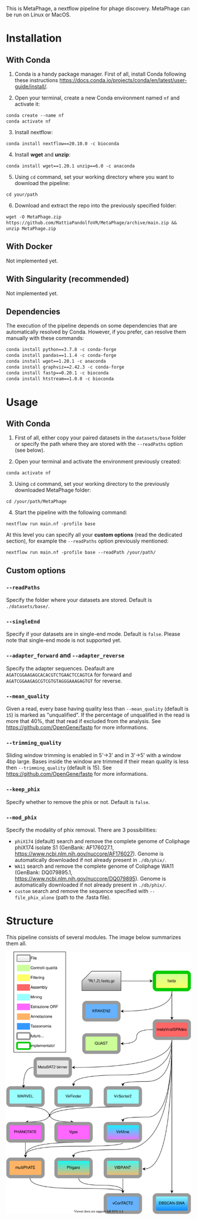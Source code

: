 This is MetaPhage, a nextflow pipeline for phage discovery. MetaPhage can be run on Linux or MacOS.

# Installation

## With Conda

1. Conda is a handy package manager. First of all, install Conda following these instructions https://docs.conda.io/projects/conda/en/latest/user-guide/install/.

2. Open your terminal, create a new Conda environment named `nf` and activate it:
```
conda create --name nf
conda activate nf
```

3. Install nextflow:
```
conda install nextflow==20.10.0 -c bioconda
```

4. Install **wget** and **unzip**:
```
conda install wget==1.20.1 unzip==6.0 -c anaconda
```

5. Using `cd` command, set your working directory where you want to download the pipeline:
```
cd your/path
```

6. Download and extract the repo into the previously specified folder:
```
wget -O MetaPhage.zip https://github.com/MattiaPandolfoVR/MetaPhage/archive/main.zip && unzip MetaPhage.zip
```

## With Docker

Not implemented yet.

## With Singularity (recommended)

Not implemented yet.

## Dependencies

The execution of the pipeline depends on some dependencies that are automatically resolved by Conda. However, if you prefer, can resolve them manually with these commands:
```
conda install python==3.7.8 -c conda-forge
conda install pandas==1.1.4 -c conda-forge
conda install wget==1.20.1 -c anaconda
conda install graphviz==2.42.3 -c conda-forge
conda install fastp==0.20.1 -c bioconda
conda install htstream==1.0.0 -c bioconda
```

# Usage

## With Conda

1. First of all, either copy your paired datasets in the `datasets/base` folder or specify the path where they are stored with the `--readPaths` option (see below).

2. Open your terminal and activate the environment previously created:
```
conda activate nf
```

3. Using `cd` command, set your working directory to the previously downloaded MetaPhage folder:
```
cd /your/path/MetaPhage
```

4. Start the pipeline with the following command:
```
nextflow run main.nf -profile base
```
At this level you can specify all your **custom options** (read the dedicated section), for example the `--readPaths` option previously mentioned:
```
nextflow run main.nf -profile base --readPath /your/path/
```

## Custom options

### `--readPaths`

Specify the folder where your datasets are stored. Default is `./datasets/base/`.

### `--singleEnd`

Specify if your datasets are in single-end mode. Default is `false`. Please note that single-end mode is not supported yet.

### `--adapter_forward` and `--adapter_reverse`

Specify the adapter sequences. Deafault are `AGATCGGAAGAGCACACGTCTGAACTCCAGTCA` for forward and `AGATCGGAAGAGCGTCGTGTAGGGAAAGAGTGT` for reverse. 

### `--mean_quality`

Given a read, every base having quality less than `--mean_quality` (default is `15`) is marked as "unqualified". If the percentage of unqualified in the read is more that 40%, that that read if excluded from the analysis. See <https://github.com/OpenGene/fastp> for more informations.

### `--trimming_quality`

Sliding window trimming is enabled in 5'→3' and in 3'→5' with a window 4bp large. Bases inside the window are trimmed if their mean quality is less then `--trimming_quality` (default is 15). See <https://github.com/OpenGene/fastp> for more informations.

### `--keep_phix`

Specify whether to remove the phix or not. Default is `false`. 

### `--mod_phix`

Specify the modality of phix removal. There are 3 possibilities:

- `phiX174` (default) search and remove the complete genome of Coliphage phiX174 isolate S1 (GenBank: AF176027.1, <https://www.ncbi.nlm.nih.gov/nuccore/AF176027>). Genome is automatically downloaded if not already present in `./db/phix/`.
- `WA11` search and remove the complete genome of Coliphage WA11 (GenBank: DQ079895.1, <https://www.ncbi.nlm.nih.gov/nuccore/DQ079895>). Genome is automatically downloaded if not already present in `./db/phix/`.
- `custom` search and remove the sequence specified with `--file_phix_alone` (path to the .fasta file).


# Structure

This pipeline consists of several modules. The image below summarizes them all.

<p align="center">
  <img src="./slides/pipeline_2020_11_15.drawio.svg">
</p>
